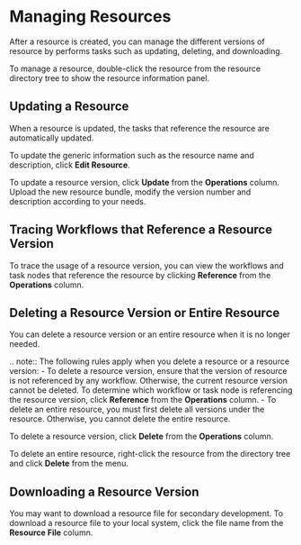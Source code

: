 # Managing Resources

After a resource is created, you can manage the different versions of resource by performs tasks such as updating, deleting, and downloading.

To manage a resource, double-click the resource from the resource directory tree to show the resource information panel.

## Updating a Resource

When a resource is updated, the tasks that reference the resource are automatically updated.

To update the generic information such as the resource name and description, click **Edit Resource**.

To update a resource version, click **Update** from the **Operations** column. Upload the new resource bundle, modify the version number and description according to your needs.

## Tracing Workflows that Reference a Resource Version

To trace the usage of a resource version, you can view the workflows and task nodes that reference the resource by clicking **Reference** from the **Operations** column.

## Deleting a Resource Version or Entire Resource

You can delete a resource version or an entire resource when it is no longer needed.

.. note:: The following rules apply when you delete a resource or a resource version:
        - To delete a resource version, ensure that the version of resource is not referenced by any workflow. Otherwise, the current resource version cannot be deleted. To determine which workflow or task node is referencing the resource version, click **Reference** from the **Operations** column.
        - To delete an entire resource, you must first delete all versions under the resource. Otherwise, you cannot delete the entire resource.

To delete a resource version, click **Delete** from the **Operations** column.

To delete an entire resource, right-click the resource from the directory tree and click **Delete** from the menu.


## Downloading a Resource Version

You may want to download a resource file for secondary development. To download a resource file to your local system, click the file name from the **Resource File** column.
